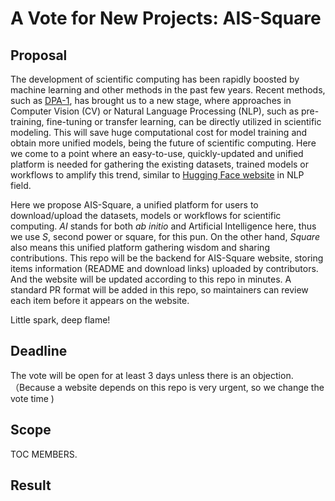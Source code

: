 # A Vote for New Projects: AIS-Square

## Proposal

The development of scientific computing has been rapidly boosted by machine learning and other methods in the past few years.
Recent methods, such as [DPA-1](https://arxiv.org/abs/2208.08236), has brought us to a new stage, where approaches in Computer Vision (CV) or Natural Language Processing (NLP), 
such as pre-training, fine-tuning or transfer learning, can be directly utilized in scientific modeling. 
This will save huge computational cost for model training and obtain more unified models, being the future of scientific computing.
Here we come to a point where an easy-to-use, quickly-updated and unified platform is needed for gathering 
the existing datasets, trained models or workflows to amplify this trend, similar to [Hugging Face website](https://huggingface.co/) in NLP field. 

Here we propose AIS-Square, a unified platform for users to download/upload the datasets, models or workflows for scientific computing.
*AI* stands for both *ab initio* and Artificial Intelligence here, thus we use *S*, second power or square, for this pun. 
On the other hand, *Square* also means this unified platform gathering wisdom and sharing contributions. 
This repo will be the backend for AIS-Square website, storing items information (README and download links) uploaded by contributors.
And the website will be updated according to this repo in minutes. 
A standard PR format will be added in this repo, so maintainers can review each item before it appears on the website.

Little spark, deep flame!

## Deadline

The vote will be open for at least 3 days unless there is an objection.（Because a website depends on this repo is very urgent, so we change the vote time )

## Scope

TOC MEMBERS.

## Result

